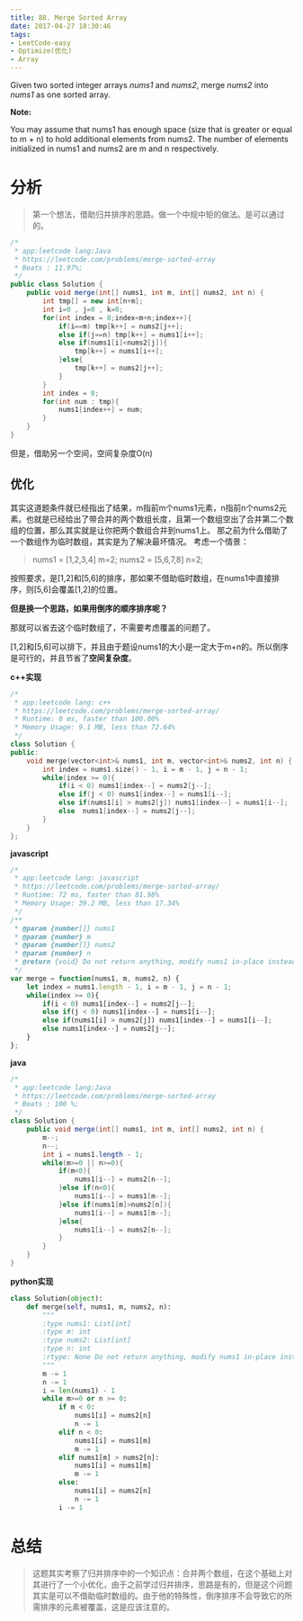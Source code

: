 ```yaml
---
title: 88. Merge Sorted Array
date: 2017-04-27 18:30:46
tags:
- LeetCode-easy
- Optimize(优化)
- Array
---
```


Given two sorted integer arrays *nums1* and *nums2*, merge *nums2* into *nums1* as one sorted array.

**Note:**

You may assume that nums1 has enough space (size that is greater or equal to m + n) to hold additional elements from nums2. The number of elements initialized in nums1 and nums2 are m and n respectively.

<!-- more -->

# 分析

>第一个想法，借助归并排序的思路。做一个中规中矩的做法。是可以通过的。

```java
/*
 * app:leetcode lang:Java
 * https://leetcode.com/problems/merge-sorted-array
 * Beats : 11.97%;
 */
public class Solution {
    public void merge(int[] nums1, int m, int[] nums2, int n) {
    	int tmp[] = new int[n+m];
    	int i=0 , j=0 , k=0;
    	for(int index = 0;index<m+n;index++){
    		if(i==m) tmp[k++] = nums2[j++];
    		else if(j==n) tmp[k++] = nums1[i++];
    		else if(nums1[i]<nums2[j]){
    			tmp[k++] = nums1[i++];
    		}else{
    			tmp[k++] = nums2[j++];
    		}
    	}
    	int index = 0;
    	for(int num : tmp){
    		nums1[index++] = num;
    	}
    }
}
```
但是，借助另一个空间，空间复杂度O(n)

## 优化

其实这道题条件就已经指出了结果，m指前m个nums1元素，n指前n个nums2元素。也就是已经给出了带合并的两个数组长度，且第一个数组空出了合并第二个数组的位置，那么其实就是让你把两个数组合并到nums1上。
那之前为什么借助了一个数组作为临时数组，其实是为了解决最坏情况。
考虑一个情景：

>nums1 = [1,2,3,4] m=2;
>nums2 = [5,6,7,8] n=2;

按照要求，是[1,2]和[5,6]的排序，那如果不借助临时数组，在nums1中直接排序，则[5,6]会覆盖[1,2]的位置。

**但是换一个思路，如果用倒序的顺序排序呢？**

那就可以省去这个临时数组了，不需要考虑覆盖的问题了。

[1,2]和[5,6]可以排下，并且由于题设nums1的大小是一定大于m+n的。所以倒序是可行的，并且节省了**空间复杂度**。

**c++实现**

```c++
/*
 * app:leetcode lang: c++
 * https://leetcode.com/problems/merge-sorted-array/
 * Runtime: 0 ms, faster than 100.00%
 * Memory Usage: 9.1 MB, less than 72.64%
 */
class Solution {
public:
    void merge(vector<int>& nums1, int m, vector<int>& nums2, int n) {
        int index = nums1.size() - 1, i = m - 1, j = n - 1;
        while(index >= 0){
            if(i < 0) nums1[index--] = nums2[j--];
            else if(j < 0) nums1[index--] = nums1[i--];
            else if(nums1[i] > nums2[j]) nums1[index--] = nums1[i--];
            else  nums1[index--] = nums2[j--];
        }
    }
};
```

**javascript**

```js
/*
 * app:leetcode lang: javascript
 * https://leetcode.com/problems/merge-sorted-array/
 * Runtime: 72 ms, faster than 81.98%
 * Memory Usage: 39.2 MB, less than 17.34%
 */
/**
 * @param {number[]} nums1
 * @param {number} m
 * @param {number[]} nums2
 * @param {number} n
 * @return {void} Do not return anything, modify nums1 in-place instead.
 */
var merge = function(nums1, m, nums2, n) {
    let index = nums1.length - 1, i = m - 1, j = n - 1;
    while(index >= 0){
        if(i < 0) nums1[index--] = nums2[j--];
        else if(j < 0) nums1[index--] = nums1[i--];
        else if(nums1[i] > nums2[j]) nums1[index--] = nums1[i--];
        else nums1[index--] = nums2[j--];
    }
};
```



**java**

```java
/*
 * app:leetcode lang:Java
 * https://leetcode.com/problems/merge-sorted-array
 * Beats : 100 %;
 */
class Solution {
    public void merge(int[] nums1, int m, int[] nums2, int n) {
        m--;
        n--;
        int i = nums1.length - 1;
        while(m>=0 || n>=0){
            if(m<0){
                nums1[i--] = nums2[n--];
            }else if(n<0){
                nums1[i--] = nums1[m--];
            }else if(nums1[m]>nums2[n]){
                nums1[i--] = nums1[m--];
            }else{
                nums1[i--] = nums2[n--];
            }
        }
    }
}
```

**python实现**

```python
class Solution(object):
    def merge(self, nums1, m, nums2, n):
        """
        :type nums1: List[int]
        :type m: int
        :type nums2: List[int]
        :type n: int
        :rtype: None Do not return anything, modify nums1 in-place instead.
        """
        m -= 1
        n -= 1
        i = len(nums1) - 1
        while m>=0 or n >= 0:
            if m < 0:
                nums1[i] = nums2[n]
                n -= 1
            elif n < 0:
                nums1[i] = nums1[m]
                m -= 1
            elif nums1[m] > nums2[n]:
                nums1[i] = nums1[m]
                m -= 1
            else:
                nums1[i] = nums2[n]
                n -= 1
            i -= 1
```



# 总结

>这题其实考察了归并排序中的一个知识点：合并两个数组，在这个基础上对其进行了一个小优化，由于之前学过归并排序，思路是有的，但是这个问题其实是可以不借助临时数组的。由于他的特殊性，倒序排序不会导致它的所需排序的元素被覆盖，这是应该注意的。
